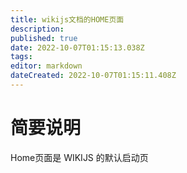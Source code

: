```yaml
---
title: wikijs文档的HOME页面
description: 
published: true
date: 2022-10-07T01:15:13.038Z
tags: 
editor: markdown
dateCreated: 2022-10-07T01:15:11.408Z
---
```


# 简要说明

Home页面是 WIKIJS 的默认启动页



